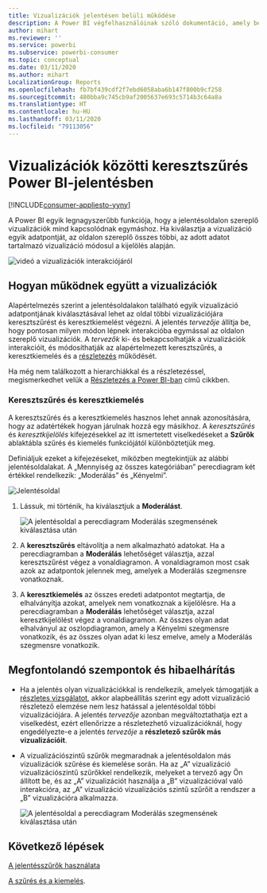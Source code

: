```yaml
---
title: Vizualizációk jelentésen belüli működése
description: A Power BI végfelhasználóinak szóló dokumentáció, amely bemutatja, hogyan működnek a vizualizációk egy jelentésoldalon.
author: mihart
ms.reviewer: ''
ms.service: powerbi
ms.subservice: powerbi-consumer
ms.topic: conceptual
ms.date: 03/11/2020
ms.author: mihart
LocalizationGroup: Reports
ms.openlocfilehash: fb7bf439cdf2f7ebd6058aba6b147f800b9cf258
ms.sourcegitcommit: 480bba9c745cb9af2005637e693c5714b3c64a8a
ms.translationtype: HT
ms.contentlocale: hu-HU
ms.lasthandoff: 03/11/2020
ms.locfileid: "79113056"
---
```

# <a name="how-visuals-cross-filter-each-other-in-a-power-bi-report"></a>Vizualizációk közötti keresztszűrés Power BI-jelentésben

[!INCLUDE[consumer-appliesto-yyny](../includes/consumer-appliesto-yyny.md)]

A Power BI egyik legnagyszerűbb funkciója, hogy a jelentésoldalon szereplő vizualizációk mind kapcsolódnak egymáshoz. Ha kiválasztja a vizualizáció egyik adatpontját, az oldalon szereplő összes többi, az adott adatot tartalmazó vizualizáció módosul a kijelölés alapján. 

![videó a vizualizációk interakciójáról](media/end-user-interactions/interactions.gif)

## <a name="how-visuals-interact-with-each-other"></a>Hogyan működnek együtt a vizualizációk

Alapértelmezés szerint a jelentésoldalakon található egyik vizualizáció adatpontjának kiválasztásával lehet az oldal többi vizualizációjára keresztszűrést és keresztkiemelést végezni. A jelentés *tervezője* állítja be, hogy pontosan milyen módon lépnek interakcióba egymással az oldalon szereplő vizualizációk. A *tervezők* ki- és bekapcsolhatják a vizualizációk interakcióit, és módosíthatják az alapértelmezett keresztszűrés, a keresztkiemelés és a [részletezés](end-user-drill.md) működését. 

Ha még nem találkozott a hierarchiákkal és a részletezéssel, megismerkedhet velük a [Részletezés a Power BI-ban](end-user-drill.md) című cikkben. 

### <a name="cross-filtering-and-cross-highlighting"></a>Keresztszűrés és keresztkiemelés

A keresztszűrés és a keresztkiemelés hasznos lehet annak azonosítására, hogy az adatértékek hogyan járulnak hozzá egy másikhoz. A *keresztszűrés* és *keresztkijelölés* kifejezésekkel az itt ismertetett viselkedéseket a **Szűrők** ablaktábla szűrés és kiemelés funkciójától különböztetjük meg.  

Definiáljuk ezeket a kifejezéseket, miközben megtekintjük az alábbi jelentésoldalakat. A „Mennyiség az összes kategóriában” perecdiagram két értékkel rendelkezik: „Moderálás” és „Kényelmi”. 

![Jelentésoldal](media/end-user-interactions/power-bi-interactions-before.png)

1. Lássuk, mi történik, ha kiválasztjuk a **Moderálást**.

    ![A jelentésoldal a perecdiagram Moderálás szegmensének kiválasztása után](media/end-user-interactions/power-bi-interactions-after.png)

2. A **keresztszűrés** eltávolítja a nem alkalmazható adatokat. Ha a perecdiagramban a **Moderálás** lehetőséget választja, azzal keresztszűrést végez a vonaldiagramon. A vonaldiagramon most csak azok az adatpontok jelennek meg, amelyek a Moderálás szegmensre vonatkoznak. 

3. A **keresztkiemelés** az összes eredeti adatpontot megtartja, de elhalványítja azokat, amelyek nem vonatkoznak a kijelölésre. Ha a perecdiagramban a **Moderálás** lehetőséget választja, azzal keresztkijelölést végez a vonaldiagramon. Az összes olyan adat elhalványul az oszlopdiagramon, amely a Kényelmi szegmensre vonatkozik, és az összes olyan adat ki lesz emelve, amely a Moderálás szegmensre vonatkozik. 


## <a name="considerations-and-troubleshooting"></a>Megfontolandó szempontok és hibaelhárítás
- Ha a jelentés olyan vizualizációkkal is rendelkezik, amelyek támogatják a [részletes vizsgálatot](end-user-drill.md), akkor alapbeállítás szerint egy adott vizualizáció részletező elemzése nem lesz hatással a jelentésoldal többi vizualizációjára. A jelentés *tervezője* azonban megváltoztathatja ezt a viselkedést, ezért ellenőrizze a részletezhető vizualizációknál, hogy engedélyezte-e a jelentés *tervezője* a **részletező szűrők más vizualizációit**.
    
- A vizualizációszintű szűrők megmaradnak a jelentésoldalon más vizualizációk szűrése és kiemelése során. Ha az „A” vizualizáció vizualizációszintű szűrőkkel rendelkezik, melyeket a tervező agy Ön állított be, és az „A” vizualizációt használja a „B” vizualizációval való interakcióra, az „A” vizualizáció vizualizációs szintű szűrőit a rendszer a „B” vizualizációra alkalmazza.

    ![A jelentésoldal a perecdiagram Moderálás szegmensének kiválasztása után](media/end-user-interactions/power-bi-visual-filters.png)

## <a name="next-steps"></a>Következő lépések
[A jelentésszűrők használata](../power-bi-how-to-report-filter.md)    


[A szűrés és a kiemelés](end-user-report-filter.md). 
